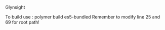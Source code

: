 Glynsight

To build use : polymer build es5-bundled
Remember to modify line 25 and 69 for root path!